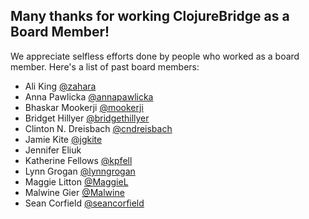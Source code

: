 ## Many thanks for working ClojureBridge as a Board Member!

We appreciate selfless efforts done by people who worked as a board member.
Here's a list of past board members:

- Ali King [@zahara](https://github.com/zahara)
- Anna Pawlicka [@annapawlicka](https://github.com/annapawlicka)
- Bhaskar Mookerji [@mookerji](https://github.com/mookerji)
- Bridget Hillyer [@bridgethillyer](https://github.com/bridgethillyer)
- Clinton N. Dreisbach [@cndreisbach](https://github.com/cndreisbach)
- Jamie Kite [@jgkite](https://github.com/jgkite)
- Jennifer Eliuk
- Katherine Fellows [@kpfell](https://github.com/k4y3ff)
- Lynn Grogan [@lynngrogan](https://github.com/lynngrogan)
- Maggie Litton [@MaggieL](https://github.com/MaggieL)
- Malwine Gier [@Malwine](https://github.com/Malwine)
- Sean Corfield [@seancorfield](https://github.com/seancorfield)
